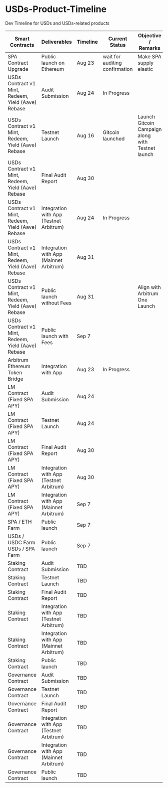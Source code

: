 # USDs-Product-Timeline
Dev Timeline for USDs and USDs-related products

| Smart Contracts                                       | Deliverables                            | Timeline | Current Status                 | Objective / Remarks                               |
| ----------------------------------------------------- | --------------------------------------- | -------- | ------------------------------ | ------------------------------------------------- |
| SPA Contract Upgrade                                  | Public launch on Ethereum               | Aug 23   | wait for auditing confirmation | Make SPA supply elastic                           |
| USDs Contract v1<br>Mint, Redeem, Yield (Aave) Rebase | Audit Submission                        | Aug 24   | In Progress                    |                                                   |
| USDs Contract v1<br>Mint, Redeem, Yield (Aave) Rebase | Testnet Launch                          | Aug 16   | Gitcoin launched               | Launch Gitcoin Campaign along with Testnet launch |
| USDs Contract v1<br>Mint, Redeem, Yield (Aave) Rebase | Final Audit Report                      | Aug 30   |                                |                                                   |
| USDs Contract v1<br>Mint, Redeem, Yield (Aave) Rebase | Integration with App (Testnet Arbitrum) | Aug 24   | In Progress                    |                                                   |
| USDs Contract v1<br>Mint, Redeem, Yield (Aave) Rebase | Integration with App (Mainnet Arbitrum) | Aug 31   |                                |                                                   |
| USDs Contract v1<br>Mint, Redeem, Yield (Aave) Rebase | Public launch without Fees              | Aug 31   |                                | Align with Arbitrum One Launch                    |
| USDs Contract v1<br>Mint, Redeem, Yield (Aave) Rebase | Public launch with Fees                 | Sep 7    |                                |                                                   |
| Arbitrum Ethereum Token Bridge                        | Integration with App                    | Aug 23   | In Progress                    |                                                   |
| LM Contract (Fixed SPA APY)                           | Audit Submission                        | Aug 24   |                                |                                                   |
| LM Contract (Fixed SPA APY)                           | Testnet Launch                          | Aug 24   |                                |                                                   |
| LM Contract (Fixed SPA APY)                           | Final Audit Report                      | Aug 30   |                                |                                                   |
| LM Contract (Fixed SPA APY)                           | Integration with App (Testnet Arbitrum) | Aug 30   |                                |                                                   |
| LM Contract (Fixed SPA APY)                           | Integration with App (Mainnet Arbitrum) | Sep 7    |                                |                                                   |
| SPA / ETH Farm                                        | Public launch                           | Sep 7    |                                |                                                   |
| USDs / USDC Farm<br>USDs / SPA Farm                   | Public launch                           | Sep 7    |                                |                                                   |
| Staking Contract                                      | Audit Submission                        | TBD      |                                |                                                   |
| Staking Contract                                      | Testnet Launch                          | TBD      |                                |                                                   |
| Staking Contract                                      | Final Audit Report                      | TBD      |                                |                                                   |
| Staking Contract                                      | Integration with App (Testnet Arbitrum) | TBD      |                                |                                                   |
| Staking Contract                                      | Integration with App (Mainnet Arbitrum) | TBD      |                                |                                                   |
| Staking Contract                                      | Public launch                           | TBD      |                                |                                                   |
| Governance Contract                                   | Audit Submission                        | TBD      |                                |                                                   |
| Governance Contract                                   | Testnet Launch                          | TBD      |                                |                                                   |
| Governance Contract                                   | Final Audit Report                      | TBD      |                                |                                                   |
| Governance Contract                                   | Integration with App (Testnet Arbitrum) | TBD      |                                |                                                   |
| Governance Contract                                   | Integration with App (Mainnet Arbitrum) | TBD      |                                |                                                   |
| Governance Contract                                   | Public launch                           | TBD      |                                |
